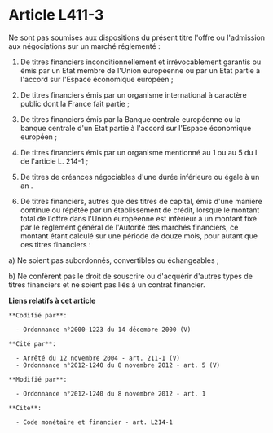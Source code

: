 # Article L411-3

Ne sont pas soumises aux dispositions du présent titre l'offre ou l'admission aux négociations sur un marché réglementé : 

1. De titres financiers inconditionnellement et irrévocablement garantis ou émis par un Etat membre de l'Union européenne ou
par un Etat partie à l'accord sur l'Espace économique européen ; 

2. De titres financiers émis par un organisme international à caractère public dont la France fait partie ; 

3. De titres financiers émis par la Banque centrale européenne ou la banque centrale d'un Etat partie à l'accord sur l'Espace
économique européen ; 

4. De titres financiers émis par un organisme mentionné au 1 ou au 5 du I de l'article L. 214-1 ; 

5. De titres de créances négociables d'une durée inférieure ou égale à un an .

6. De titres financiers, autres que des titres de capital, émis d'une manière continue ou répétée par un établissement de
crédit, lorsque le montant total de l'offre dans l'Union européenne est inférieur à un montant fixé par le règlement général
de l'Autorité des marchés financiers, ce montant étant calculé sur une période de douze mois, pour autant que ces titres
financiers :

a) Ne soient pas subordonnés, convertibles ou échangeables ;

b) Ne confèrent pas le droit de souscrire ou d'acquérir d'autres types de titres financiers et ne soient pas liés à un
contrat financier.

**Liens relatifs à cet article**

	**Codifié par**:

	  - Ordonnance n°2000-1223 du 14 décembre 2000 (V)

	**Cité par**:

	  - Arrêté du 12 novembre 2004 - art. 211-1 (V)
	  - Ordonnance n°2012-1240 du 8 novembre 2012 - art. 5 (V)

	**Modifié par**:

	  - Ordonnance n°2012-1240 du 8 novembre 2012 - art. 1

	**Cite**:

	  - Code monétaire et financier - art. L214-1
